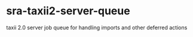 # sra-taxii2-server-queue
taxii 2.0 server job queue for handling imports and other deferred actions
